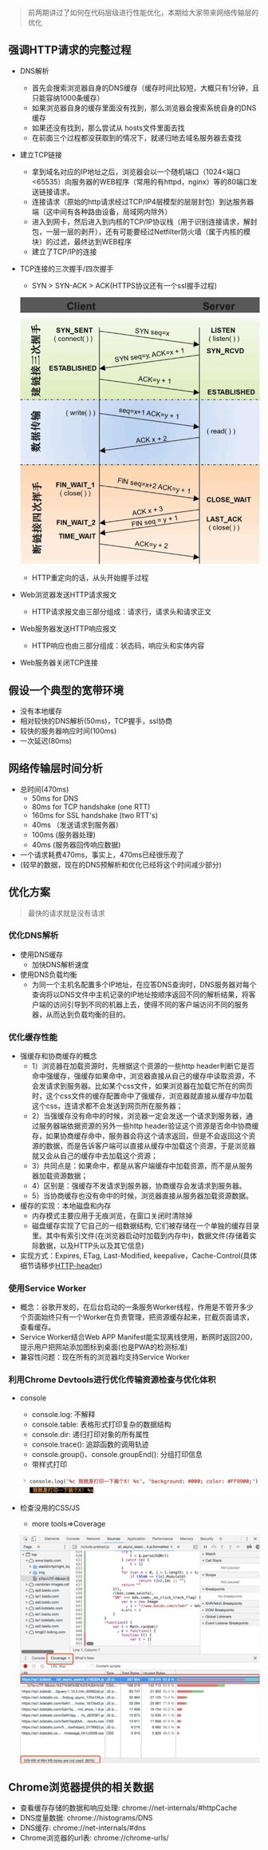 > 前两期讲过了如何在代码层级进行性能优化，本期给大家带来网络传输层的优化

## 强调HTTP请求的完整过程
* DNS解析
	* 首先会搜索浏览器自身的DNS缓存（缓存时间比较短，大概只有1分钟，且只能容纳1000条缓存）
	* 如果浏览器自身的缓存里面没有找到，那么浏览器会搜索系统自身的DNS缓存
	* 如果还没有找到，那么尝试从 hosts文件里面去找
	* 在前面三个过程都没获取到的情况下，就递归地去域名服务器去查找
* 建立TCP链接
	* 拿到域名对应的IP地址之后，浏览器会以一个随机端口（1024<端口<65535）向服务器的WEB程序（常用的有httpd，nginx）等的80端口发送链接请求。
	* 连接请求（原始的http请求经过TCP/IP4层模型的层层封包）到达服务器端（这中间有各种路由设备，局域网内除外）
	* 进入到网卡，然后进入到内核的TCP/IP协议栈（用于识别连接请求，解封包，一层一层的剥开），还有可能要经过Netfilter防火墙（属于内核的模块）的过滤，最终达到WEB程序
	* 建立了TCP/IP的连接
* TCP连接的三次握手/四次握手
	*  SYN > SYN-ACK > ACK(HTTPS协议还有一个ssl握手过程)

	![三次握手](../images/http-shake.png)
	* HTTP重定向的话，从头开始握手过程
* Web浏览器发送HTTP请求报文
	* HTTP请求报文由三部分组成：请求行，请求头和请求正文
* Web服务器发送HTTP响应报文
	* HTTP响应也由三部分组成：状态码，响应头和实体内容
* Web服务器关闭TCP连接

## 假设一个典型的宽带环境
* 没有本地缓存
* 相对较快的DNS解析(50ms)，TCP握手，ssl协商
* 较快的服务器响应时间(100ms)
* 一次延迟(80ms)

## 网络传输层时间分析
* 总时间(470ms)
	* 50ms for DNS
	* 80ms for TCP handshake (one RTT)
	* 160ms for SSL handshake (two RTT's)
	* 40ms （发送请求到服务器）
	* 100ms (服务器处理)
	* 40ms (服务器回传响应数据)
* 一个请求耗费470ms，事实上，470ms已经很乐观了
* (较早的数据，现在的DNS预解析和优化已经将这个时间减少部分)

## 优化方案

> 最快的请求就是没有请求

### 优化DNS解析
* 使用DNS缓存
	* 加快DNS解析速度
* 使用DNS负载均衡
	* 为同一个主机名配置多个IP地址，在应答DNS查询时，DNS服务器对每个查询将以DNS文件中主机记录的IP地址按顺序返回不同的解析结果，将客户端的访问引导到不同的机器上去，使得不同的客户端访问不同的服务器，从而达到负载均衡的目的。

### 优化缓存性能
* 强缓存和协商缓存的概念
	* 1）浏览器在加载资源时，先根据这个资源的一些http header判断它是否命中强缓存，强缓存如果命中，浏览器直接从自己的缓存中读取资源，不会发请求到服务器。比如某个css文件，如果浏览器在加载它所在的网页时，这个css文件的缓存配置命中了强缓存，浏览器就直接从缓存中加载这个css，连请求都不会发送到网页所在服务器；
	* 2）当强缓存没有命中的时候，浏览器一定会发送一个请求到服务器，通过服务器端依据资源的另外一些http header验证这个资源是否命中协商缓存，如果协商缓存命中，服务器会将这个请求返回，但是不会返回这个资源的数据，而是告诉客户端可以直接从缓存中加载这个资源，于是浏览器就又会从自己的缓存中去加载这个资源；
	* 3）共同点是：如果命中，都是从客户端缓存中加载资源，而不是从服务器加载资源数据；
	* 4）区别是：强缓存不发请求到服务器，协商缓存会发请求到服务器。
	* 5）当协商缓存也没有命中的时候，浏览器直接从服务器加载资源数据。
* 缓存的实现：本地磁盘和内存
	* 内存模式主要应用于无痕浏览，在窗口关闭时清除掉
	* 磁盘缓存实现了它自己的一组数据结构, 它们被存储在一个单独的缓存目录里。其中有索引文件(在浏览器启动时加载到内存中)，数据文件(存储着实际数据，以及HTTP头以及其它信息)
* 实现方式：Expires, ETag, Last-Modified, keepalive，Cache-Control(具体细节请移步[HTTP-header](./HTTP_header.md))

### 使用Service Worker
* 概念：谷歌开发的，在后台启动的一条服务Worker线程，作用是不管开多少个页面始终只有一个Worker在负责管理，把资源缓存起来，拦截页面请求，查看缓存。
* Service Worker结合Web APP Manifest能实现离线使用，断网时返回200，提示用户把网站添加图标到桌面(也是PWA的检测标准)
* 兼容性问题：现在所有的浏览器均支持Service Worker

### 利用Chrome Devtools进行优化传输资源检查与优化体积
* console
	* console.log: 不解释
	* console.table: 表格形式打印复杂的数据结构
	* console.dir: 递归打印对象的所有属性
	* console.trace(): 追踪函数的调用轨迹
	* console.group()、console.groupEnd(): 分组打印信息
	* 带样式打印

	![带样式打印](../images/console.jpg)
* 检查没用的CSS/JS
	* more tools=>Coverage

	![检查没用的CSS/JS](../images/coverage.jpg)
	
## Chrome浏览器提供的相关数据
* 查看缓存存储的数据和响应处理: chrome://net-internals/#httpCache
* DNS度量数据: chrome://histograms/DNS
* DNS缓存: chrome://net-internals/#dns
* Chrome浏览器的url表: chrome://chrome-urls/
